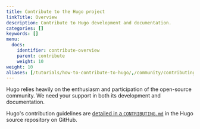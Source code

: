 ```yaml
---
title: Contribute to the Hugo project
linkTitle: Overview
description: Contribute to Hugo development and documentation.
categories: []
keywords: []
menu:
  docs:
    identifier: contribute-overview
    parent: contribute
    weight: 10
weight: 10
aliases: [/tutorials/how-to-contribute-to-hugo/,/community/contributing/]
---
```


Hugo relies heavily on the enthusiasm and participation of the open-source community. We need your support in both its development and documentation.

Hugo's contribution guidelines are [detailed in a `CONTRIBUTING.md`](https://github.com/gohugoio/hugo/blob/master/CONTRIBUTING.md) in the Hugo source repository on GitHub.
